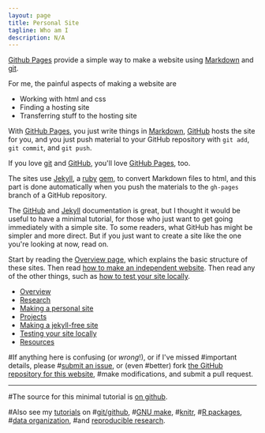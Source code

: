 ```yaml
---
layout: page
title: Personal Site
tagline: Who am I
description: N/A
---
```


[Github Pages](https://pages.github.com) provide a simple way to make a
website using
[Markdown](https://daringfireball.net/projects/markdown/) and
[git](https://git-scm.com).

For me, the painful aspects of making a website are

- Working with html and css
- Finding a hosting site
- Transferring stuff to the hosting site

With [GitHub Pages](https://pages.github.com), you just write things in
[Markdown](https://daringfireball.net/projects/markdown/),
[GitHub](https://github.com) hosts the site for you, and you just push
material to your GitHub repository with `git add`, `git commit`, and
`git push`.

If you love [git](https://git-scm.com/) and
[GitHub](https://github.com), you'll love
[GitHub Pages](https://pages.github.com), too.

The sites use [Jekyll](https://jekyllrb.com/), a
[ruby](https://www.ruby-lang.org/en/) [gem](https://rubygems.org/), to
convert Markdown files to html, and this part is done
automatically when you push the materials to the `gh-pages` branch
of a GitHub repository.

The [GitHub](https://pages.github.com) and
[Jekyll](https://jekyllrb.com) documentation is great, but I thought it
would be useful to have a minimal tutorial, for those who just want to
get going immediately with a simple site. To some readers, what GitHub
has might be simpler and more direct.  But if you just want to create
a site like the one you're looking at now, read on.

Start by reading the [Overview page](pages/overview.html), which
explains the basic structure of these sites. Then read
[how to make an independent website](pages/independent_site.html). Then
read any of the other things, such as
[how to test your site locally](pages/local_test.html).

- [Overview](pages/overview.html)
- [Research](pages/independent_site.html)
- [Making a personal site](pages/user_site.html)
- [Projects](pages/project_site.html)
- [Making a jekyll-free site](pages/nojekyll.html)
- [Testing your site locally](pages/local_test.html)
- [Resources](pages/resources.html)

#If anything here is confusing (or _wrong_!), or if I've missed
#important details, please
#[submit an issue](https://github.com/kbroman/simple_site/issues), or (even
#better) fork [the GitHub repository for this website](https://github.com/kbroman/simple_site),
#make modifications, and submit a pull request.

---

#The source for this minimal tutorial is [on github](https://github.com/kbroman/simple_site).

#Also see my [tutorials](https://kbroman.org/tutorials) on
#[git/github](https://kbroman.org/github_tutorial),
#[GNU make](https://kbroman.org/minimal_make),
#[knitr](https://kbroman.org/knitr_knutshell),
#[R packages](https://kbroman.org/pkg_primer),
#[data organization](https://kbroman.org/dataorg),
#and [reproducible research](https://kbroman.org/steps2rr).
